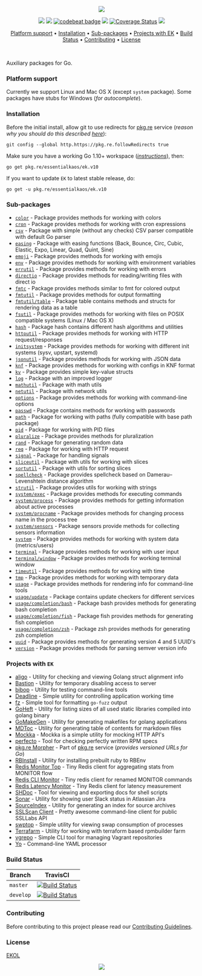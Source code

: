 <p align="center"><a href="#readme"><img src="https://gh.kaos.st/go-ek.svg"/></a></p>

<p align="center">
  <a href="https://godoc.org/pkg.re/essentialkaos/ek.v10"><img src="https://godoc.org/pkg.re/essentialkaos/ek.v10?status.svg"></a>
  <a href="https://goreportcard.com/report/github.com/essentialkaos/ek"><img src="https://goreportcard.com/badge/github.com/essentialkaos/ek"></a>
  <a href="https://codebeat.co/projects/github-com-essentialkaos-ek"><img alt="codebeat badge" src="https://codebeat.co/badges/3649d737-e5b9-4465-9765-b9f4ebec60ec" /></a>
  <a href="https://travis-ci.org/essentialkaos/ek"><img src="https://travis-ci.org/essentialkaos/ek.svg"></a>
  <a href='https://coveralls.io/github/essentialkaos/ek'><img src='https://coveralls.io/repos/github/essentialkaos/ek/badge.svg' alt='Coverage Status' /></a>
  <a href="https://essentialkaos.com/ekol"><img src="https://gh.kaos.st/ekol.svg"></a>
</p>

<p align="center"><a href="#platform-support">Platform support</a> • <a href="#installation">Installation</a> • <a href="#sub-packages">Sub-packages</a> • <a href="#projects-with-ek">Projects with EK</a> • <a href="#build-status">Build Status</a> • <a href="#contributing">Contributing</a> • <a href="#license">License</a></p>

<br/>

Auxiliary packages for Go.

### Platform support

Currently we support Linux and Mac OS X (except `system` package). Some packages have stubs for Windows (_for autocomplete_).

### Installation

Before the initial install, allow git to use redirects for [pkg.re](https://github.com/essentialkaos/pkgre) service (_reason why you should do this described [here](https://github.com/essentialkaos/pkgre#git-support)_):

```
git config --global http.https://pkg.re.followRedirects true
```

Make sure you have a working Go 1.10+ workspace (_[instructions](https://golang.org/doc/install)_), then:

```
go get pkg.re/essentialkaos/ek.v10
```

If you want to update `EK` to latest stable release, do:

```
go get -u pkg.re/essentialkaos/ek.v10
```

### Sub-packages

* [`color`](https://godoc.org/pkg.re/essentialkaos/ek.v10/color) - Package provides methods for working with colors
* [`cron`](https://godoc.org/pkg.re/essentialkaos/ek.v10/cron) - Package provides methods for working with cron expressions
* [`csv`](https://godoc.org/pkg.re/essentialkaos/ek.v10/csv) - Package with simple (without any checks) CSV parser compatible with default Go parser
* [`easing`](https://godoc.org/pkg.re/essentialkaos/ek.v10/easing) - Package with easing functions (Back, Bounce, Circ, Cubic, Elastic, Expo, Linear, Quad, Quint, Sine)
* [`emoji`](https://godoc.org/pkg.re/essentialkaos/ek.v10/emoji) - Package provides methods for working with emojis
* [`env`](https://godoc.org/pkg.re/essentialkaos/ek.v10/env) - Package provides methods for working with environment variables
* [`errutil`](https://godoc.org/pkg.re/essentialkaos/ek.v10/errutil) - Package provides methods for working with errors
* [`directio`](https://godoc.org/pkg.re/essentialkaos/ek.v10/directio) - Package provides methods for reading/writing files with direct io
* [`fmtc`](https://godoc.org/pkg.re/essentialkaos/ek.v10/fmtc) - Package provides methods similar to fmt for colored output
* [`fmtutil`](https://godoc.org/pkg.re/essentialkaos/ek.v10/fmtutil) - Package provides methods for output formatting
* [`fmtutil/table`](https://godoc.org/pkg.re/essentialkaos/ek.v10/fmtutil/table) - Package table contains methods and structs for rendering data as a table
* [`fsutil`](https://godoc.org/pkg.re/essentialkaos/ek.v10/fsutil) - Package provides methods for working with files on POSIX compatible systems (Linux / Mac OS X)
* [`hash`](https://godoc.org/pkg.re/essentialkaos/ek.v10/hash) - Package hash contains different hash algorithms and utilities
* [`httputil`](https://godoc.org/pkg.re/essentialkaos/ek.v10/httputil) - Package provides methods for working with HTTP request/responses
* [`initsystem`](https://godoc.org/pkg.re/essentialkaos/ek.v10/initsystem) - Package provides methods for working with different init systems (sysv, upstart, systemd)
* [`jsonutil`](https://godoc.org/pkg.re/essentialkaos/ek.v10/jsonutil) - Package provides methods for working with JSON data
* [`knf`](https://godoc.org/pkg.re/essentialkaos/ek.v10/knf) - Package provides methods for working with configs in KNF format
* [`kv`](https://godoc.org/pkg.re/essentialkaos/ek.v10/kv) - Package provides simple key-value structs
* [`log`](https://godoc.org/pkg.re/essentialkaos/ek.v10/log) - Package with an improved logger
* [`mathutil`](https://godoc.org/pkg.re/essentialkaos/ek.v10/mathutil) - Package with math utils
* [`netutil`](https://godoc.org/pkg.re/essentialkaos/ek.v10/netutil) - Package with network utils
* [`options`](https://godoc.org/pkg.re/essentialkaos/ek.v10/options) - Package provides methods for working with command-line options
* [`passwd`](https://godoc.org/pkg.re/essentialkaos/ek.v10/passwd) - Package contains methods for working with passwords
* [`path`](https://godoc.org/pkg.re/essentialkaos/ek.v10/path) - Package for working with paths (fully compatible with base path package)
* [`pid`](https://godoc.org/pkg.re/essentialkaos/ek.v10/pid) - Package for working with PID files
* [`pluralize`](https://godoc.org/pkg.re/essentialkaos/ek.v10/pluralize) - Package provides methods for pluralization
* [`rand`](https://godoc.org/pkg.re/essentialkaos/ek.v10/rand) - Package for generating random data
* [`req`](https://godoc.org/pkg.re/essentialkaos/ek.v10/req) - Package for working with HTTP request
* [`signal`](https://godoc.org/pkg.re/essentialkaos/ek.v10/signal) - Package for handling signals
* [`sliceutil`](https://godoc.org/pkg.re/essentialkaos/ek.v10/sliceutil) - Package with utils for working with slices
* [`sortutil`](https://godoc.org/pkg.re/essentialkaos/ek.v10/sortutil) - Package with utils for sorting slices
* [`spellcheck`](https://godoc.org/pkg.re/essentialkaos/ek.v10/spellcheck) - Package provides spellcheck based on Damerau–Levenshtein distance algorithm
* [`strutil`](https://godoc.org/pkg.re/essentialkaos/ek.v10/strutil) - Package provides utils for working with strings
* [`system/exec`](https://godoc.org/pkg.re/essentialkaos/ek.v10/system/process) - Package provides methods for executing commands
* [`system/process`](https://godoc.org/pkg.re/essentialkaos/ek.v10/system/process) - Package provides methods for getting information about active processes
* [`system/procname`](https://godoc.org/pkg.re/essentialkaos/ek.v10/system/process) - Package provides methods for changing process name in the process tree
* [`system/sensors`](https://godoc.org/pkg.re/essentialkaos/ek.v10/system/sensors) - Package sensors provide methods for collecting sensors information
* [`system`](https://godoc.org/pkg.re/essentialkaos/ek.v10/system) - Package provides methods for working with system data (metrics/users)
* [`terminal`](https://godoc.org/pkg.re/essentialkaos/ek.v10/terminal) - Package provides methods for working with user input
* [`terminal/window`](https://godoc.org/pkg.re/essentialkaos/ek.v10/terminal/window) - Package provides methods for working terminal window
* [`timeutil`](https://godoc.org/pkg.re/essentialkaos/ek.v10/timeutil) - Package provides methods for working with time
* [`tmp`](https://godoc.org/pkg.re/essentialkaos/ek.v10/tmp) - Package provides methods for working with temporary data
* [`usage`](https://godoc.org/pkg.re/essentialkaos/ek.v10/usage) - Package provides methods for rendering info for command-line tools
* [`usage/update`](https://godoc.org/pkg.re/essentialkaos/ek.v10/usage/update) - Package contains update checkers for different services
* [`usage/completion/bash`](https://godoc.org/pkg.re/essentialkaos/ek.v10/usage/completion/bash) - Package bash provides methods for generating bash completion
* [`usage/completion/fish`](https://godoc.org/pkg.re/essentialkaos/ek.v10/usage/completion/fish) - Package fish provides methods for generating fish completion
* [`usage/completion/zsh`](https://godoc.org/pkg.re/essentialkaos/ek.v10/usage/completion/zsh) - Package zsh provides methods for generating zsh completion
* [`uuid`](https://godoc.org/pkg.re/essentialkaos/ek.v10/uuid) - Package provides methods for generating version 4 and 5 UUID's
* [`version`](https://godoc.org/pkg.re/essentialkaos/ek.v10/version) - Package provides methods for parsing semver version info

### Projects with `EK`

* [aligo](https://github.com/essentialkaos/aligo) - Utility for checking and viewing Golang struct alignment info
* [Bastion](https://github.com/essentialkaos/bastion) - Utility for temporary disabling access to server
* [bibop](https://github.com/essentialkaos/bibop) - Utility for testing command-line tools
* [Deadline](https://github.com/essentialkaos/deadline) - Simple utility for controlling application working time
* [fz](https://github.com/essentialkaos/fz) - Simple tool for formatting `go-fuzz` output
* [GoHeft](https://github.com/essentialkaos/goheft) - Utility for listing sizes of all used static libraries compiled into golang binary
* [GoMakeGen](https://github.com/essentialkaos/gomakegen) - Utility for generating makefiles for golang applications
* [MDToc](https://github.com/essentialkaos/mdtoc) - Utility for generating table of contents for markdown files
* [Mockka](https://github.com/essentialkaos/mockka) - Mockka is a simple utility for mocking HTTP API's
* [perfecto](https://github.com/essentialkaos/perfecto) - Tool for checking perfectly written RPM specs
* [pkg.re Morpher](https://github.com/essentialkaos/pkgre) - Part of [pkg.re](https://pkg.re) service (_provides versioned URLs for Go_)
* [RBInstall](https://github.com/essentialkaos/rbinstall) - Utility for installing prebuilt ruby to RBEnv
* [Redis Monitor Top](https://github.com/essentialkaos/redis-monitor-top) - Tiny Redis client for aggregating stats from MONITOR flow
* [Redis CLI Monitor](https://github.com/essentialkaos/redis-cli-monitor) - Tiny redis client for renamed MONITOR commands
* [Redis Latency Monitor](https://github.com/essentialkaos/redis-latency-monitor) - Tiny Redis client for latency measurement
* [SHDoc](https://github.com/essentialkaos/shdoc) - Tool for viewing and exporting docs for shell scripts
* [Sonar](https://github.com/essentialkaos/sonar) - Utility for showing user Slack status in Atlassian Jira
* [SourceIndex](https://github.com/essentialkaos/source-index) - Utility for generating an index for source archives
* [SSLScan Client](https://github.com/essentialkaos/sslcli) - Pretty awesome command-line client for public SSLLabs API
* [swptop](https://github.com/essentialkaos/swptop) - Simple utility for viewing swap consumption of processes
* [Terrafarm](https://github.com/essentialkaos/terrafarm) - Utility for working with terraform based rpmbuilder farm
* [vgrepo](https://github.com/gongled/vgrepo) - Simple CLI tool for managing Vagrant repositories
* [Yo](https://github.com/essentialkaos/yo) - Command-line YAML processor

### Build Status

| Branch | TravisCI |
|--------|----------|
| `master` | [![Build Status](https://travis-ci.org/essentialkaos/ek.svg?branch=master)](https://travis-ci.org/essentialkaos/ek) |
| `develop` | [![Build Status](https://travis-ci.org/essentialkaos/ek.svg?branch=develop)](https://travis-ci.org/essentialkaos/ek) |

### Contributing

Before contributing to this project please read our [Contributing Guidelines](https://github.com/essentialkaos/contributing-guidelines#contributing-guidelines).

### License

[EKOL](https://essentialkaos.com/ekol)

<p align="center"><a href="https://essentialkaos.com"><img src="https://gh.kaos.st/ekgh.svg"/></a></p>
